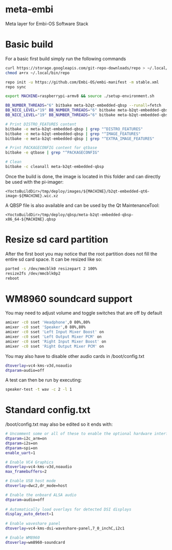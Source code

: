 # meta-embi
Meta layer for Embi-OS Software Stack

# Basic build
For a basic first build simply run the following commands
```bash
curl https://storage.googleapis.com/git-repo-downloads/repo > ~/.local/bin/repo
chmod a+rx ~/.local/bin/repo

repo init -u https://github.com/Embi-OS/embi-manifest -m stable.xml
repo sync

export MACHINE=raspberrypi-armv8 && source ./setup-environment.sh

BB_NUMBER_THREADS="6" bitbake meta-b2qt-embedded-qbsp --runall=fetch
BB_NICE_LEVEL="19" BB_NUMBER_THREADS="6" bitbake meta-b2qt-embedded-qbsp
BB_NICE_LEVEL="19" BB_NUMBER_THREADS="6" bitbake meta-b2qt-embedded-qbsp && echo "Build finished at $(date)"

# Print DISTRO_FEATURES content
bitbake -e meta-b2qt-embedded-qbsp | grep "^DISTRO_FEATURES"
bitbake -e meta-b2qt-embedded-qbsp | grep "^IMAGE_FEATURES"
bitbake -e meta-b2qt-embedded-qbsp | grep "^EXTRA_IMAGE_FEATURES"

# Print PACKAGECONFIG content for qtbase
bitbake -e qtbase | grep "^PACKAGECONFIG"

# Clean
bitbake -c cleanall meta-b2qt-embedded-qbsp
```
Once the build is done, the image is located in this folder and can directly be used with the pi-imager:
```filenames
<YoctoBuildDir>/tmp/deploy/images/${MACHINE}/b2qt-embedded-qt6-image-${MACHINE}.wic.xz
```

A QBSP file is also available and can be used by the Qt MaintenanceTool:
```filenames
<YoctoBuildDir>/tmp/deploy/qbsp/meta-b2qt-embedded-qbsp-x86_64-${MACHINE}.qbsp
```

# Resize sd card partition
After the first boot you may notice that the root partition does not fill the entire sd card space. It can be resized like so:
```bash
parted -s /dev/mmcblk0 resizepart 2 100%
resize2fs /dev/mmcblk0p2
reboot
```

# WM8960 soundcard support
You may need to adjust volume and toggle switches that are off by default
```bash
amixer -c0 sset 'Headphone',0 80%,80%
amixer -c0 sset 'Speaker',0 80%,80%
amixer -c0 sset 'Left Input Mixer Boost' on
amixer -c0 sset 'Left Output Mixer PCM' on
amixer -c0 sset 'Right Input Mixer Boost' on
amixer -c0 sset 'Right Output Mixer PCM' on
```
You may also have to disable other audio cards in /boot/config.txt
```bash
dtoverlay=vc4-kms-v3d,noaudio
dtparam=audio=off
```

A test can then be run by executing:
```bash
speaker-test -t wav -c 2 -l 1
```

# Standard config.txt
/boot/config.txt may also be edited so it ends with:
```bash
# Uncomment some or all of these to enable the optional hardware interfaces
dtparam=i2c_arm=on
dtparam=i2s=on
dtparam=spi=on
enable_uart=1

# Enable VC4 Graphics
dtoverlay=vc4-kms-v3d,noaudio
max_framebuffers=2

# Enable USB host mode
dtoverlay=dwc2,dr_mode=host

# Enable the onboard ALSA audio 
dtparam=audio=off
 
# Automatically load overlays for detected DSI displays 
display_auto_detect=1 
 
# Enable waveshare panel 
dtoverlay=vc4-kms-dsi-waveshare-panel,7_0_inchC,i2c1 

# Enable WM8960
dtoverlay=wm8960-soundcard
```
